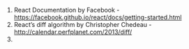

1. React Documentation by Facebook - https://facebook.github.io/react/docs/getting-started.html
2. React’s diff algorithm by Christopher Chedeau - http://calendar.perfplanet.com/2013/diff/
3. 
